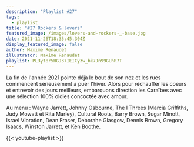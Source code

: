 ```yaml
---
description: "Playlist #27"
tags:
  - playlist
title: "#27 Rockers & lovers"
featured_image: /images/lovers-and-rockers-_-base.jpg
date: 2021-11-26T18:35:45.304Z
display_featured_image: false
author: Maxime Renaudet
illustrator: Maxime Renaudet
playlist: PL3yt8r5HGJ37IEICy3w_bk7Jn99GUhR7T
---
```


La fin de l'année 2021 pointe déjà le bout de son nez et les rues commencent sérieusement à puer l'hiver. Alors pour réchauffer les coeurs et entrevoir des jours meilleurs, embarquons direction les Caraïbes avec une sélection 100% oldies concoctée avec amour.

Au menu : Wayne Jarrett, Johnny Osbourne, The I Threes (Marcia Griffiths, Judy Mowatt et Rita Marley), Cultural Roots, Barry Brown, Sugar Minott, Israel Vibration, Dean Fraser, Deborahe Glasgow, Dennis Brown, Gregory Isaacs, Winston Jarrett, et Ken Boothe. 

{{< youtube-playlist >}}